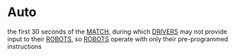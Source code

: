 # Auto

the first 30 seconds of the [MATCH](!!), during which [DRIVERS](!!) may not
provide input to their [ROBOTS](!!), so [ROBOTS](!!) operate with only their
pre-programmed instructions
